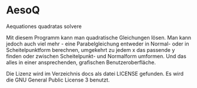 AesoQ
=====

Aequationes quadratas solvere

Mit diesem Programm kann man quadratische Gleichungen lösen. Man kann jedoch auch viel mehr - eine Parabelgleichung entweder in Normal- oder in Scheitelpunktform berechnen, umgekehrt zu jedem x das passende y finden oder zwischen Scheitelpunkt- und Normalform umformen. Und das alles in einer ansprechenden, grafischen Benutzeroberfläche.

Die Lizenz wird im Verzeichnis docs als datei LICENSE gefunden. Es wird die GNU General Public License 3 benutzt.
